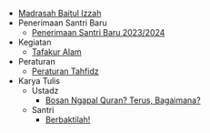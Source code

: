 - [Madrasah Baitul Izzah](./README.md)
- Penerimaan Santri Baru
  - [Penerimaan Santri Baru 2023/2024](./postingan/penerimaan-santri-baru-2023-2024.md)
- Kegiatan
  - [Tafakur Alam](./postingan/tafakur-alam.md)
- Peraturan
  - [Peraturan Tahfidz](./postingan/peraturan-tahfidz.md)
- Karya Tulis
  - Ustadz
    - [Bosan Ngapal Quran? Terus, Bagaimana?](./postingan/ketika-bosan-menghafal-quran.md)
  - Santri
    - [Berbaktilah!](./postingan/berbakti.md)
